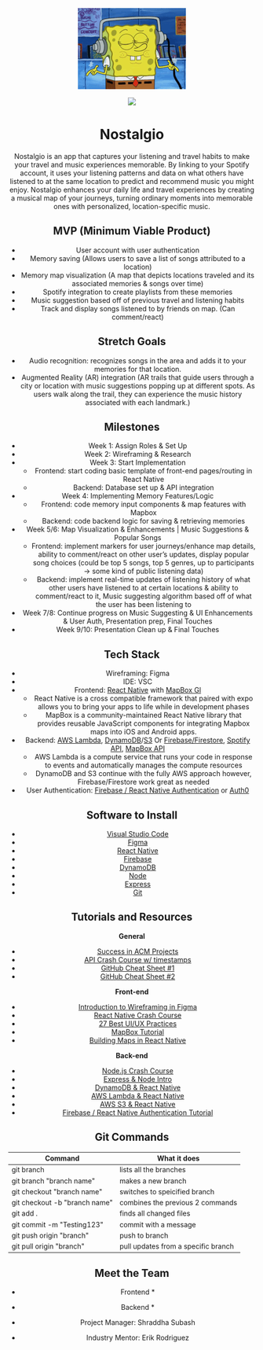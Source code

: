 <div align="center">
  <img src="https://github.com/acm-projects/Nostalgio/blob/main/listening-to-music-spongebob.gif" alt="Listening to Music GIF">
<div/>
<p align="center">
  <img src="https://github.com/user-attachments/assets/f8d01aaf-9331-4053-9566-cbb3b495574d.gif"/>
</p>

# <h1 align="center">Nostalgio</h1>

<p align="center">
Nostalgio is an app that captures your listening and travel habits to make your travel and music experiences memorable. By linking to your Spotify account, it uses your listening patterns and data on what others have listened to at the same location to predict and recommend music you might enjoy. Nostalgio enhances your daily life and travel experiences by creating a musical map of your journeys, turning ordinary moments into memorable ones with personalized, location-specific music.
</p>

## MVP (Minimum Viable Product)


* User account with user authentication
* Memory saving (Allows users to save a list of songs attributed to a location)
* Memory map visualization (A map that depicts locations traveled and its associated memories & songs over time)
* Spotify integration to create playlists from these memories
* Music suggestion based off of previous travel and listening habits
* Track and display songs listened to by friends on map. (Can comment/react)
  



## Stretch Goals

* Audio recognition: recognizes songs in the area and adds it to your memories for that location.
* Augmented Reality (AR) integration (AR trails that guide users through a city or location with music suggestions popping up at different spots. As users walk along the trail, they can experience the music history associated with each landmark.)



## Milestones

- Week 1: Assign Roles & Set Up
- Week 2: Wireframing & Research
- Week 3: Start Implementation
  - Frontend: start coding basic template of front-end pages/routing in React Native
  - Backend: Database set up & API integration
- Week 4: Implementing Memory Features/Logic
  - Frontend: code memory input components & map features with Mapbox
  - Backend: code backend logic for saving & retrieving memories
- Week 5/6: Map Visualization & Enhancements | Music Suggestions & Popular Songs 
  - Frontend: implement markers for user journeys/enhance map details, ability to comment/react on other user’s updates, display popular song choices (could be top 5 songs, top 5 genres, up      to participants → some kind of public listening data)
  - Backend: implement real-time updates of listening history of what other users have listened to at certain locations & ability to comment/react to it, Music suggesting algorithm based off     of what the user has been listening to
- Week 7/8: Continue progress on Music Suggesting & UI Enhancements & User Auth, Presentation prep, Final Touches
- Week 9/10: Presentation Clean up & Final Touches


## Tech Stack
* Wireframing: Figma
* IDE: VSC
* Frontend: [React Native](https://reactnative.dev/) with [MapBox Gl](https://docs.mapbox.com/help/glossary/maps-sdk-for-react-native/)
  * React Native is a cross compatible framework that paired with expo allows you to bring your apps to life while in development phases
  * MapBox is a community-maintained React Native library that provides reusable JavaScript components for integrating Mapbox maps into iOS and Android apps.
* Backend: [AWS Lambda](https://www.serverless.com/aws-lambda), [DynamoDB](https://docs.aws.amazon.com/amazondynamodb/latest/developerguide/Introduction.html)/[S3](https://docs.aws.amazon.com/AmazonS3/latest/userguide/Welcome.html) Or [Firebase/Firestore](https://firebase.google.com/docs/firestore), [Spotify API](https://developer.spotify.com/documentation/web-api), [MapBox API](https://docs.mapbox.com/api/overview/)
  * AWS Lambda is a compute service that runs your code in response to events and automatically manages the compute resources
  * DynamoDB and S3 continue with the fully AWS approach however, Firebase/Firestore work great as needed
* User Authentication: [Firebase / React Native Authentication](https://rnfirebase.io/auth/usage) or [Auth0](https://auth0.com/docs)

## Software to Install
  - [Visual Studio Code](https://code.visualstudio.com/)
  - [Figma](https://www.figma.com/downloads/)
  - [React Native](https://reactnative.dev/docs/environment-setup)
  - [Firebase](https://firebase.google.com/docs/web/setup)
  - [DynamoDB](https://aws.amazon.com/dynamodb/)
  - [Node](https://nodejs.org/en/)
  - [Express](https://expressjs.com/)
  - [Git](https://git-scm.com/downloads)

## Tutorials and Resources  
  **General**
  - [Success in ACM Projects](https://docs.google.com/document/d/18Zi3DrKG5e6g5Bojr8iqxIu6VIGl86YBSFlsnJnlM88/edit#heading=h.ky82xv3vtbpi)
  - [API Crash Course w/ timestamps](https://www.youtube.com/watch?v=GZvSYJDk-us)
  - [GitHub Cheat Sheet #1](https://education.github.com/git-cheat-sheet-education.pdf)
  - [GitHub Cheat Sheet #2](https://drive.google.com/file/d/1OddwoSvNJ3dQuEBw3RERieMXmOicif9_/view)
  
  **Front-end**
  - [Introduction to Wireframing in Figma](https://www.youtube.com/watch?v=6t_dYhXyYjI)
  - [React Native Crash Course](https://www.youtube.com/watch?v=w7ejDZ8SWv8)
  - [27 Best UI/UX Practices](https://729solutions.com/ux-ui-best-practices/)
  - [MapBox Tutorial](https://www.youtube.com/watch?v=JJatzkPcmoI)
  - [Building Maps in React Native](https://medium.com/@mshuecodev/building-maps-in-react-native-with-mapbox-a-step-by-step-tutorial-6491f2190db9)
  
  **Back-end**
  - [Node.js Crash Course](https://www.youtube.com/watch?v=zb3Qk8SG5Ms&list=PL4cUxeGkcC9jsz4LDYc6kv3ymONOKxwBU)
  - [Express & Node Intro](https://youtu.be/jivyItmsu18?si=YbLWhSxKg1C44Qht)
  - [DynamoDB & React Native](https://docs.aws.amazon.com/prescriptive-guidance/latest/patterns/build-a-serverless-react-native-mobile-app-by-using-aws-amplify.html)
  - [AWS Lambda & React Native](https://docs.aws.amazon.com/prescriptive-guidance/latest/patterns/build-a-serverless-react-native-mobile-app-by-using-aws-amplify.html)
  - [AWS S3 & React Native](https://jaka-tertinek.medium.com/upload-files-from-react-native-app-to-aws-s3-3d3cb85e9d4)
  - [Firebase / React Native Authentication Tutorial](https://www.youtube.com/watch?v=ONAVmsGW6-M)

## Git Commands

| Command                       | What it does                        |
| ----------------------------- | ----------------------------------- |
| git branch                    | lists all the branches              |
| git branch "branch name"      | makes a new branch                  |
| git checkout "branch name"    | switches to speicified branch       |
| git checkout -b "branch name" | combines the previous 2 commands    |
| git add .                     | finds all changed files             |
| git commit -m "Testing123"    | commit with a message               |
| git push origin "branch"      | push to branch                      |
| git pull origin "branch"      | pull updates from a specific branch |
  
  ## Meet the Team

 * Frontend
   * 

* Backend
  * 
      
* Project Manager: Shraddha Subash
  
* Industry Mentor: Erik Rodriguez

